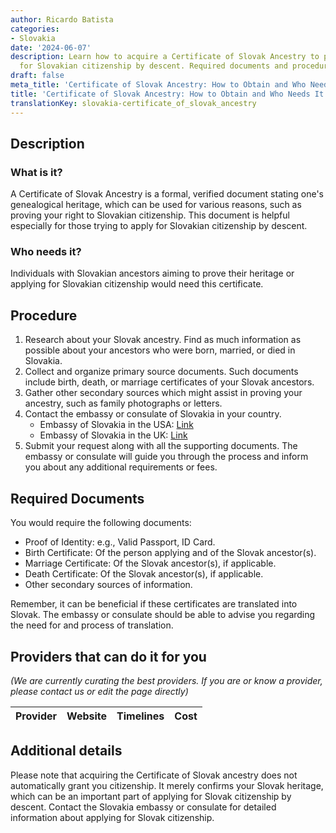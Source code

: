```yaml
---
author: Ricardo Batista
categories:
- Slovakia
date: '2024-06-07'
description: Learn how to acquire a Certificate of Slovak Ancestry to prove heritage
  for Slovakian citizenship by descent. Required documents and procedure explained.
draft: false
meta_title: 'Certificate of Slovak Ancestry: How to Obtain and Who Needs It'
title: 'Certificate of Slovak Ancestry: How to Obtain and Who Needs It'
translationKey: slovakia-certificate_of_slovak_ancestry
---
```



## Description
### What is it?
A Certificate of Slovak Ancestry is a formal, verified document stating one's genealogical heritage, which can be used for various reasons, such as proving your right to Slovakian citizenship. This document is helpful especially for those trying to apply for Slovakian citizenship by descent.

### Who needs it?
Individuals with Slovakian ancestors aiming to prove their heritage or applying for Slovakian citizenship would need this certificate.

## Procedure
1. Research about your Slovak ancestry. Find as much information as possible about your ancestors who were born, married, or died in Slovakia.
2. Collect and organize primary source documents. Such documents include birth, death, or marriage certificates of your Slovak ancestors.
3. Gather other secondary sources which might assist in proving your ancestry, such as family photographs or letters.
4. Contact the embassy or consulate of Slovakia in your country. 
    - Embassy of Slovakia in the USA: [Link](http://www.mzv.sk/washington)
     - Embassy of Slovakia in the UK: [Link](http://www.mzv.sk/london) 
5. Submit your request along with all the supporting documents. The embassy or consulate will guide you through the process and inform you about any additional requirements or fees.

## Required Documents
You would require the following documents:
- Proof of Identity: e.g., Valid Passport, ID Card.
- Birth Certificate: Of the person applying and of the Slovak ancestor(s).
- Marriage Certificate: Of the Slovak ancestor(s), if applicable.
- Death Certificate: Of the Slovak ancestor(s), if applicable.
- Other secondary sources of information.

Remember, it can be beneficial if these certificates are translated into Slovak. The embassy or consulate should be able to advise you regarding the need for and process of translation.

## Providers that can do it for you

_(We are currently curating the best providers. If you are or know a provider, please contact us or edit the page directly)_

| Provider        |     Website     |     Timelines    |       Cost      |
| --------------- | --------------- |  :-------------: | :-------------: |

## Additional details
Please note that acquiring the Certificate of Slovak ancestry does not automatically grant you citizenship. It merely confirms your Slovak heritage, which can be an important part of applying for Slovak citizenship by descent. Contact the Slovakia embassy or consulate for detailed information about applying for Slovak citizenship.